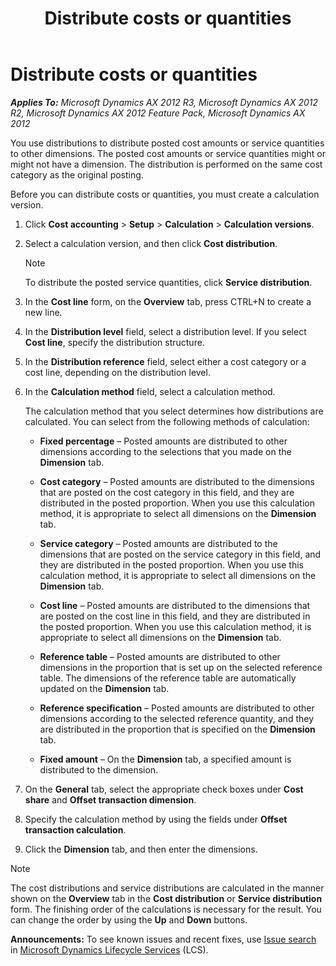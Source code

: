 ﻿---
title: Distribute costs or quantities
TOCTitle: Distribute costs or quantities
ms:assetid: b0a5b3c6-c288-41df-a059-2ec6939f3a49
ms:mtpsurl: https://technet.microsoft.com/en-us/library/Aa498641(v=AX.60)
ms:contentKeyID: 36058964
ms.date: 04/18/2014
mtps_version: v=AX.60
---

# Distribute costs or quantities 


_**Applies To:** Microsoft Dynamics AX 2012 R3, Microsoft Dynamics AX 2012 R2, Microsoft Dynamics AX 2012 Feature Pack, Microsoft Dynamics AX 2012_

You use distributions to distribute posted cost amounts or service quantities to other dimensions. The posted cost amounts or service quantities might or might not have a dimension. The distribution is performed on the same cost category as the original posting.

Before you can distribute costs or quantities, you must create a calculation version.

1.  Click **Cost accounting** \> **Setup** \> **Calculation** \> **Calculation versions**.

2.  Select a calculation version, and then click **Cost distribution**.
    

    > [!NOTE]
    > <P>To distribute the posted service quantities, click <STRONG>Service distribution</STRONG>.</P>



3.  In the **Cost line** form, on the **Overview** tab, press CTRL+N to create a new line.

4.  In the **Distribution level** field, select a distribution level. If you select **Cost line**, specify the distribution structure.

5.  In the **Distribution reference** field, select either a cost category or a cost line, depending on the distribution level.

6.  In the **Calculation method** field, select a calculation method.
    
    The calculation method that you select determines how distributions are calculated. You can select from the following methods of calculation:
    
      - **Fixed percentage** – Posted amounts are distributed to other dimensions according to the selections that you made on the **Dimension** tab.
    
      - **Cost category** – Posted amounts are distributed to the dimensions that are posted on the cost category in this field, and they are distributed in the posted proportion. When you use this calculation method, it is appropriate to select all dimensions on the **Dimension** tab.
    
      - **Service category** – Posted amounts are distributed to the dimensions that are posted on the service category in this field, and they are distributed in the posted proportion. When you use this calculation method, it is appropriate to select all dimensions on the **Dimension** tab.
    
      - **Cost line** – Posted amounts are distributed to the dimensions that are posted on the cost line in this field, and they are distributed in the posted proportion. When you use this calculation method, it is appropriate to select all dimensions on the **Dimension** tab.
    
      - **Reference table** – Posted amounts are distributed to other dimensions in the proportion that is set up on the selected reference table. The dimensions of the reference table are automatically updated on the **Dimension** tab.
    
      - **Reference specification** – Posted amounts are distributed to other dimensions according to the selected reference quantity, and they are distributed in the proportion that is specified on the **Dimension** tab.
    
      - **Fixed amount** – On the **Dimension** tab, a specified amount is distributed to the dimension.

7.  On the **General** tab, select the appropriate check boxes under **Cost share** and **Offset transaction dimension**.

8.  Specify the calculation method by using the fields under **Offset transaction calculation**.

9.  Click the **Dimension** tab, and then enter the dimensions.


> [!NOTE]
> <P>The cost distributions and service distributions are calculated in the manner shown on the <STRONG>Overview</STRONG> tab in the <STRONG>Cost distribution</STRONG> or <STRONG>Service distribution</STRONG> form. The finishing order of the calculations is necessary for the result. You can change the order by using the <STRONG>Up</STRONG> and <STRONG>Down</STRONG> buttons.</P>


  
**Announcements:** To see known issues and recent fixes, use [Issue search](http://go.microsoft.com/fwlink/?linkid=389258) in [Microsoft Dynamics Lifecycle Services](http://go.microsoft.com/fwlink/?linkid=306505) (LCS).

